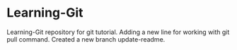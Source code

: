 # Learning-Git
Learning-Git repository for git tutorial.
Adding a new line for working with git pull command.
Created a new branch update-readme.